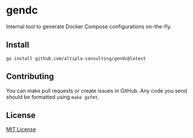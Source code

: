 
# gendc

Internal tool to generate Docker Compose configurations on-the-fly.


## Install

```shell
go install github.com/altipla-consulting/gendc@latest
```


## Contributing

You can make pull requests or create issues in GitHub. Any code you send should be formatted using `make gofmt`.


## License

[MIT License](LICENSE)